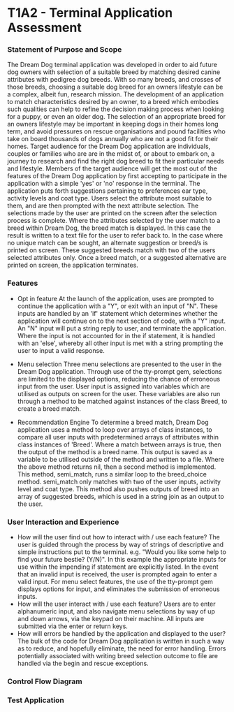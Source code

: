 # T1A2 - Terminal Application Assessment
### Statement of Purpose and Scope
The Dream Dog terminal application was developed in order to aid future dog owners with selection of a suitable breed by matching desired canine attributes with pedigree dog breeds. 
With so many breeds, and crosses of those breeds, choosing a suitable dog breed for an owners lifestyle can be a complex, albeit fun, research mission.
The development of an application to match characteristics desired by an owner, to a breed which embodies such qualities can help to refine the decision making process when looking for a puppy, or even an older dog. The selection of an appropriate breed for an owners lifestyle may be important in keeping dogs in their homes long term, and avoid pressures on rescue organisations and pound facilities who take on board thousands of dogs annually who are not a good fit for their homes. 
Target audience for the Dream Dog application are individuals, couples or families who are are in the midst of, or about to embark on, a journey to research and find the right dog breed to fit their particular needs and lifestyle. 
Members of the target audience will get the most out of the features of the Dream Dog application by first accepting to participate in the application with a simple 'yes' or 'no' response in the terminal. The application puts forth suggestions pertaining to preferences ear type, activity levels and coat type. Users select the attribute most suitable to them, and are then prompted with the next attribute selection. 
The selections made by the user are printed on the screen after the selection process is complete.
Where the attributes selected by the user match to a breed within Dream Dog, the breed match is displayed. In this case the result is written to a text file for the user to refer back to.
In the case where no unique match can be sought, an alternate suggestion or breed/s is printed on screen. These suggested breeds match with two of the users selected attributes only.
Once a breed match, or a suggested alternative are printed on screen, the application terminates. 


### Features
- Opt in feature
At the launch of the application, uses are prompted to continue the application with a "Y", or exit with an input of "N". These inputs are handled by an 'if' statement which determines whether the application will continue on to the next section of code, with a "Y" input. An "N" input will put a string reply to user, and terminate the application. Where the input is not accounted for in the if statement, it is handled with an 'else', whereby all other input is met with a string prompting the user to input a valid response. 

- Menu selection
Three menu selections are presented to the user in the Dream Dog application. Through use of the tty-prompt gem, selections are limited to the displayed options, reducing the chance of erroneous input from the user. User input is assigned into variables which are utilised as outputs on screen for the user. These variables are also run through a method to be matched against instances of the class Breed, to create a breed match. 

- Recommendation Engine
To determine a breed match, Dream Dog application uses a method to loop over arrays of class instances, to compare all user inputs with predetermined arrays of attributes within class instances of 'Breed'. Where a match between arrays is true, then the output of the method is a breed name. This output is saved as a variable to be utilised outside of the method and written to a file. 
Where the above method returns nil, then a second method is implemented. This method, semi_match, runs a similar loop to the breed_choice method. semi_match only matches with two of the user inputs, activity level and coat type. This method also pushes outputs of breed into an array of suggested breeds, which is used in a string join as an output to the user. 

### User Interaction and Experience
- How will the user find out how to interact with / use each feature?
The user is guided through the process by way of strings of descriptive and simple instructions put to the terminal. e.g. "Would you like some help to find your future bestie? (Y/N)". In this example the appropriate inputs for use within the impending if statement are explicitly listed. In the event that an invalid input is received, the user is prompted again to enter a valid input.
For menu select features, the use of the tty-prompt gem displays options for input, and eliminates the submission of erroneous inputs.
- How will the user interact with / use each feature?
Users are to enter alphanumeric input, and also navigate menu selections by way of up and down arrows, via the keypad on their machine. All inputs are submitted via the enter or return keys.  
- How will errors be handled by the application and displayed to the user?
The bulk of the code for Dream Dog application is written in such a way as to reduce, and hopefully eliminate, the need for error handling. Errors potentially associated with writing breed selection outcome to file are handled via the begin and rescue exceptions. 

### Control Flow Diagram

### Test Application


